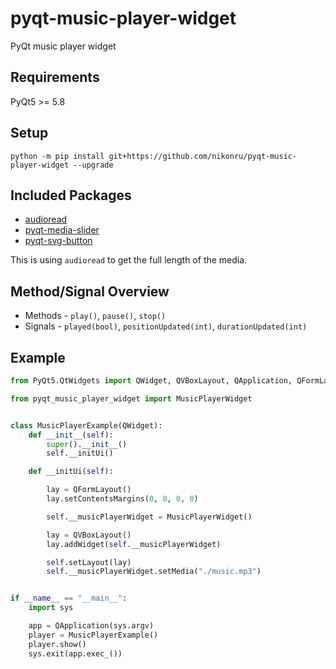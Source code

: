 # pyqt-music-player-widget
PyQt music player widget

## Requirements
PyQt5 >= 5.8

## Setup
`python -m pip install git+https://github.com/nikonru/pyqt-music-player-widget --upgrade`

## Included Packages
* <a href="https://github.com/beetbox/audioread.git">audioread</a>
* <a href="https://github.com/yjg30737/pyqt-media-slider.git">pyqt-media-slider</a>
* <a href="https://github.com/yjg30737/pyqt-svg-button.git">pyqt-svg-button</a>

This is using `audioread` to get the full length of the media.

## Method/Signal Overview
* Methods - `play()`, `pause()`, `stop()`
* Signals - `played(bool)`, `positionUpdated(int)`, `durationUpdated(int)`

## Example
```python
from PyQt5.QtWidgets import QWidget, QVBoxLayout, QApplication, QFormLayout

from pyqt_music_player_widget import MusicPlayerWidget


class MusicPlayerExample(QWidget):
    def __init__(self):
        super().__init__()
        self.__initUi()

    def __initUi(self):

        lay = QFormLayout()
        lay.setContentsMargins(0, 0, 0, 0)

        self.__musicPlayerWidget = MusicPlayerWidget()

        lay = QVBoxLayout()
        lay.addWidget(self.__musicPlayerWidget)

        self.setLayout(lay)
        self.__musicPlayerWidget.setMedia("./music.mp3")


if __name__ == "__main__":
    import sys

    app = QApplication(sys.argv)
    player = MusicPlayerExample()
    player.show()
    sys.exit(app.exec_())
```
